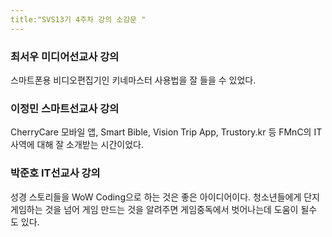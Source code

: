 ```yaml
---
title:"SVS13기 4주차 강의 소감문 "
---
```


### 최서우 미디어선교사 강의
스마트폰용 비디오편집기인 키네마스터 사용법을 잘 들을 수 있었다.

### 이정민 스마트선교사 강의
CherryCare 모바일 앱, Smart Bible, Vision Trip App, Trustory.kr 등 FMnC의 IT사역에 대해 잘 소개받는 시간이었다.


### 박준호 IT선교사 강의
성경 스토리들을 WoW Coding으로 하는 것은 좋은 아이디어이다. 
청소년들에게 단지 게임하는 것을 넘어 게임 만드는 것을 알려주면 게임중독에서 벗어나는데 도움이 될수 도 있다. 

